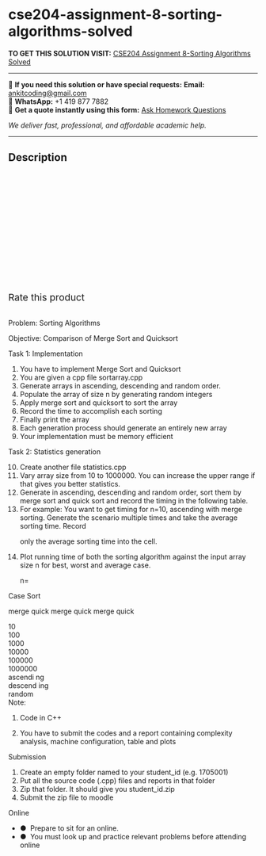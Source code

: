 # cse204-assignment-8-sorting-algorithms-solved
**TO GET THIS SOLUTION VISIT:** [CSE204 Assignment 8-Sorting Algorithms Solved](https://www.ankitcodinghub.com/product/cse204-assignment-8-sorting-algorithms-solved/)


---

📩 **If you need this solution or have special requests:** **Email:** ankitcoding@gmail.com  
📱 **WhatsApp:** +1 419 877 7882  
📄 **Get a quote instantly using this form:** [Ask Homework Questions](https://www.ankitcodinghub.com/services/ask-homework-questions/)

*We deliver fast, professional, and affordable academic help.*

---

<h2>Description</h2>



<div class="kk-star-ratings kksr-auto kksr-align-center kksr-valign-top" data-payload="{&quot;align&quot;:&quot;center&quot;,&quot;id&quot;:&quot;96840&quot;,&quot;slug&quot;:&quot;default&quot;,&quot;valign&quot;:&quot;top&quot;,&quot;ignore&quot;:&quot;&quot;,&quot;reference&quot;:&quot;auto&quot;,&quot;class&quot;:&quot;&quot;,&quot;count&quot;:&quot;0&quot;,&quot;legendonly&quot;:&quot;&quot;,&quot;readonly&quot;:&quot;&quot;,&quot;score&quot;:&quot;0&quot;,&quot;starsonly&quot;:&quot;&quot;,&quot;best&quot;:&quot;5&quot;,&quot;gap&quot;:&quot;4&quot;,&quot;greet&quot;:&quot;Rate this product&quot;,&quot;legend&quot;:&quot;0\/5 - (0 votes)&quot;,&quot;size&quot;:&quot;24&quot;,&quot;title&quot;:&quot;CSE204 Assignment 8-Sorting Algorithms Solved&quot;,&quot;width&quot;:&quot;0&quot;,&quot;_legend&quot;:&quot;{score}\/{best} - ({count} {votes})&quot;,&quot;font_factor&quot;:&quot;1.25&quot;}">

<div class="kksr-stars">

<div class="kksr-stars-inactive">
            <div class="kksr-star" data-star="1" style="padding-right: 4px">


<div class="kksr-icon" style="width: 24px; height: 24px;"></div>
        </div>
            <div class="kksr-star" data-star="2" style="padding-right: 4px">


<div class="kksr-icon" style="width: 24px; height: 24px;"></div>
        </div>
            <div class="kksr-star" data-star="3" style="padding-right: 4px">


<div class="kksr-icon" style="width: 24px; height: 24px;"></div>
        </div>
            <div class="kksr-star" data-star="4" style="padding-right: 4px">


<div class="kksr-icon" style="width: 24px; height: 24px;"></div>
        </div>
            <div class="kksr-star" data-star="5" style="padding-right: 4px">


<div class="kksr-icon" style="width: 24px; height: 24px;"></div>
        </div>
    </div>

<div class="kksr-stars-active" style="width: 0px;">
            <div class="kksr-star" style="padding-right: 4px">


<div class="kksr-icon" style="width: 24px; height: 24px;"></div>
        </div>
            <div class="kksr-star" style="padding-right: 4px">


<div class="kksr-icon" style="width: 24px; height: 24px;"></div>
        </div>
            <div class="kksr-star" style="padding-right: 4px">


<div class="kksr-icon" style="width: 24px; height: 24px;"></div>
        </div>
            <div class="kksr-star" style="padding-right: 4px">


<div class="kksr-icon" style="width: 24px; height: 24px;"></div>
        </div>
            <div class="kksr-star" style="padding-right: 4px">


<div class="kksr-icon" style="width: 24px; height: 24px;"></div>
        </div>
    </div>
</div>


<div class="kksr-legend" style="font-size: 19.2px;">
            <span class="kksr-muted">Rate this product</span>
    </div>
    </div>
<div class="page" title="Page 1">
<div class="section">
<div class="layoutArea">
<div class="column">
&nbsp;

Problem: Sorting Algorithms

Objective:​ Comparison of Merge Sort and Quicksort

Task 1: Implementation

<ol>
<li>You have to implement Merge Sort and Quicksort</li>
<li>You are given a cpp file ​sortarray.cpp</li>
<li>Generate arrays in ascending, descending and random order.</li>
<li>Populate the array of size n by generating random integers</li>
<li>Apply merge sort and quicksort to sort the array</li>
<li>Record the time to accomplish each sorting</li>
<li>Finally print the array</li>
<li>Each generation process should generate an entirely new array</li>
<li>Your implementation must be memory efficient</li>
</ol>
Task 2: Statistics generation

<ol start="10">
<li>Create another file ​statistics.cpp</li>
<li>Vary array size from 10 to 1000000. You can increase the upper range if that
gives you better statistics.
</li>
<li>Generate in ascending, descending and random order, sort them by merge sort
and quick sort and record the timing in the following table.
</li>
<li>For example: You want to get timing for n=10, ascending with merge sorting.
Generate the scenario multiple times and take the average sorting time. Record

only the average sorting time into the cell.
</li>
<li>Plot running time of both the sorting algorithm against the input array size n for
best, worst and average case.

n=
</li>
</ol>
Case Sort

merge quick merge quick merge quick

</div>
</div>
<div class="section">
<div class="layoutArea">
<div class="column">
10

</div>
</div>
<div class="layoutArea">
<div class="column">
100

</div>
</div>
<div class="layoutArea">
<div class="column">
1000

</div>
</div>
<div class="layoutArea">
<div class="column">
10000

</div>
</div>
<div class="layoutArea">
<div class="column">
100000

</div>
</div>
<div class="layoutArea">
<div class="column">
1000000

</div>
</div>
<div class="layoutArea">
<div class="column">
ascendi ng

</div>
</div>
<div class="layoutArea">
<div class="column">
descend ing

</div>
</div>
<div class="layoutArea">
<div class="column">
random

</div>
</div>
</div>
</div>
</div>
<div class="page" title="Page 2">
<div class="section">
<div class="layoutArea">
<div class="column">
Note:

1. Code in C++

2. You have to submit the codes and a report containing complexity analysis, machine configuration, table and plots

Submission

<ol>
<li>Create an empty folder named to your ​student_id​ (e.g. 1705001)</li>
<li>Put all the source code (.cpp) files and reports in that folder</li>
<li>Zip that folder. It should give you ​student_id.zip</li>
<li>Submit the zip file to moodle</li>
</ol>
Online

<ul>
<li>● &nbsp;Prepare to sit for an online.</li>
<li>● &nbsp;You must look up and practice relevant problems before attending online</li>
</ul>
</div>
</div>
</div>
</div>
